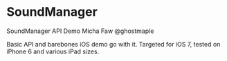 # SoundManager
SoundManager API Demo
Micha Faw
@ghostmaple

Basic API and barebones iOS demo go with it. 
Targeted for iOS 7, tested on iPhone 6 and various iPad sizes.
